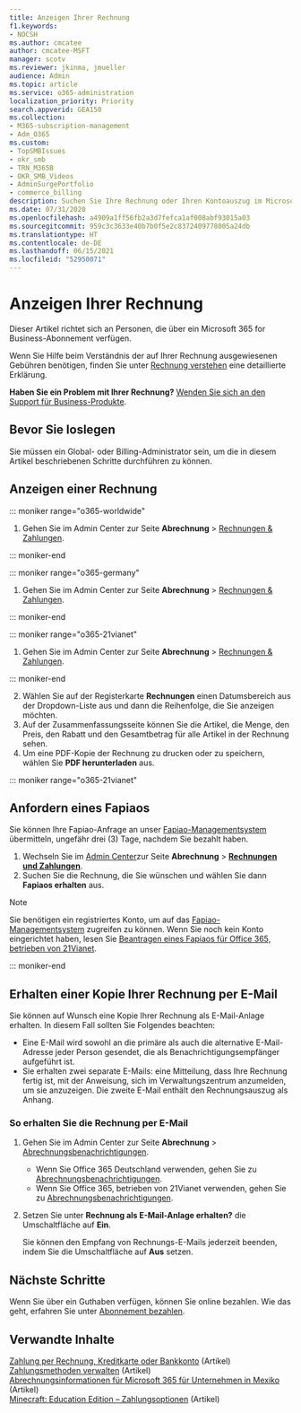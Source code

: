 ```yaml
---
title: Anzeigen Ihrer Rechnung
f1.keywords:
- NOCSH
ms.author: cmcatee
author: cmcatee-MSFT
manager: scotv
ms.reviewer: jkinma, jmueller
audience: Admin
ms.topic: article
ms.service: o365-administration
localization_priority: Priority
search.appverid: GEA150
ms.collection:
- M365-subscription-management
- Adm_O365
ms.custom:
- TopSMBIssues
- okr_smb
- TRN_M365B
- OKR_SMB_Videos
- AdminSurgePortfolio
- commerce_billing
description: Suchen Sie Ihre Rechnung oder Ihren Kontoauszug im Microsoft 365 Admin Center. Sie können auch eine Kopie Ihrer Rechnung speichern und ausdrucken.
ms.date: 07/31/2020
ms.openlocfilehash: a4909a1ff56fb2a3d7fefca1af008abf93015a03
ms.sourcegitcommit: 959c3c3633e40b7b0f5e2c8372409778005a24db
ms.translationtype: HT
ms.contentlocale: de-DE
ms.lasthandoff: 06/15/2021
ms.locfileid: "52950071"
---
```

# <a name="view-your-bill-or-invoice"></a>Anzeigen Ihrer Rechnung

Dieser Artikel richtet sich an Personen, die über ein Microsoft 365 for Business-Abonnement verfügen.
  
Wenn Sie Hilfe beim Verständnis der auf Ihrer Rechnung ausgewiesenen Gebühren benötigen, finden Sie unter [Rechnung verstehen](understand-your-invoice2.md) eine detaillierte Erklärung.
  
**Haben Sie ein Problem mit Ihrer Rechnung?** [Wenden Sie sich an den Support für Business-Produkte](../../business-video/get-help-support.md).

## <a name="before-you-begin"></a>Bevor Sie loslegen

Sie müssen ein Global- oder Billing-Administrator sein, um die in diesem Artikel beschriebenen Schritte durchführen zu können.
  
## <a name="view-a-bill-or-invoice"></a>Anzeigen einer Rechnung

::: moniker range="o365-worldwide"

1. Gehen Sie im Admin Center zur Seite **Abrechnung** \> <a href="https://go.microsoft.com/fwlink/p/?linkid=2102895" target="_blank">Rechnungen & Zahlungen</a>.

::: moniker-end

::: moniker range="o365-germany"

1. Gehen Sie im Admin Center zur Seite **Abrechnung** \> <a href="https://go.microsoft.com/fwlink/p/?linkid=848040" target="_blank">Rechnungen & Zahlungen</a>.

::: moniker-end

::: moniker range="o365-21vianet"

1. Gehen Sie im Admin Center zur Seite **Abrechnung** \> <a href="https://go.microsoft.com/fwlink/p/?linkid=2127421" target="_blank">Rechnungen & Zahlungen</a>.

::: moniker-end

2. Wählen Sie auf der Registerkarte **Rechnungen** einen Datumsbereich aus der Dropdown-Liste aus und dann die Reihenfolge, die Sie anzeigen möchten.
3. Auf der Zusammenfassungsseite können Sie die Artikel, die Menge, den Preis, den Rabatt und den Gesamtbetrag für alle Artikel in der Rechnung sehen.
4. Um eine PDF-Kopie der Rechnung zu drucken oder zu speichern, wählen Sie **PDF herunterladen** aus.

::: moniker range="o365-21vianet"

## <a name="request-a-fapiao"></a>Anfordern eines Fapiaos

Sie können Ihre Fapiao-Anfrage an unser [Fapiao-Managementsystem](https://go.microsoft.com/fwlink/p/?linkid=837465) übermitteln, ungefähr drei (3) Tage, nachdem Sie bezahlt haben.

1. Wechseln Sie im <a href="https://go.microsoft.com/fwlink/p/?linkid=850627" target="_blank">Admin Center</a>zur Seite **Abrechnung** > <a href="https://go.microsoft.com/fwlink/p/?linkid=2127421" target="_blank">**Rechnungen und Zahlungen**</a>.
2. Suchen Sie die Rechnung, die Sie wünschen und wählen Sie dann **Fapiaos erhalten** aus.

> [!NOTE]
>
> Sie benötigen ein registriertes Konto, um auf das [Fapiao-Managementsystem](https://go.microsoft.com/fwlink/p/?linkid=837465) zugreifen zu können. Wenn Sie noch kein Konto eingerichtet haben, lesen Sie [Beantragen eines Fapiaos für Office 365, betrieben von 21Vianet](../../admin/services-in-china/apply-for-a-fapiao.md).

::: moniker-end

## <a name="receive-a-copy-of-your-billing-statement-in-email"></a>Erhalten einer Kopie Ihrer Rechnung per E-Mail

Sie können auf Wunsch eine Kopie Ihrer Rechnung als E-Mail-Anlage erhalten. In diesem Fall sollten Sie Folgendes beachten:

- Eine E-Mail wird sowohl an die primäre als auch die alternative E-Mail-Adresse jeder Person gesendet, die als Benachrichtigungsempfänger aufgeführt ist.
- Sie erhalten zwei separate E-Mails: eine Mitteilung, dass Ihre Rechnung fertig ist, mit der Anweisung, sich im Verwaltungszentrum anzumelden, um sie anzuzeigen. Die zweite E-Mail enthält den Rechnungsauszug als Anhang.

### <a name="to-receive-your-billing-statement-in-email"></a>So erhalten Sie die Rechnung per E-Mail

1. Gehen Sie im Admin Center zur Seite **Abrechnung** > <a href="https://go.microsoft.com/fwlink/p/?linkid=853212" target="_blank">Abrechnungsbenachrichtigungen</a>.
    - Wenn Sie Office 365 Deutschland verwenden, gehen Sie zu <a href="https://go.microsoft.com/fwlink/p/?linkid=853213" target="_blank">Abrechnungsbenachrichtigungen</a>.
    - Wenn Sie Office 365, betrieben von 21Vianet verwenden, gehen Sie zu <a href="https://go.microsoft.com/fwlink/p/?linkid=853215" target="_blank">Abrechnungsbenachrichtigungen</a>.
1. Setzen Sie unter **Rechnung als E-Mail-Anlage erhalten?** die Umschaltfläche auf **Ein**.

    Sie können den Empfang von Rechnungs-E-Mails jederzeit beenden, indem Sie die Umschaltfläche auf **Aus** setzen.

## <a name="next-steps"></a>Nächste Schritte

Wenn Sie über ein Guthaben verfügen, können Sie online bezahlen. Wie das geht, erfahren Sie unter [Abonnement bezahlen](pay-for-your-subscription.md).

## <a name="related-content"></a>Verwandte Inhalte

[Zahlung per Rechnung, Kreditkarte oder Bankkonto](pay-for-your-subscription.md) (Artikel) \
[Zahlungsmethoden verwalten](manage-payment-methods.md) (Artikel) \
[Abrechnungsinformationen für Microsoft 365 für Unternehmen in Mexiko](/microsoft-365/commerce/billing-and-payments/mexico-billing-info) (Artikel) \
[Minecraft: Education Edition – Zahlungsoptionen](/education/windows/school-get-minecraft) (Artikel)
